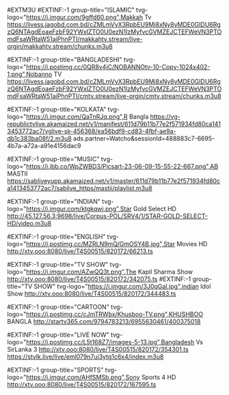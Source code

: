 #EXTM3U
#EXTINF:-1 group-title="ISLAMIC" tvg-logo="https://i.imgur.com/9gffd60.png",Makkah Tv
https://livess.jagobd.com.bd/cZMLmVyX3RpbEU9Mi8xNy8yMDE0GIDU6RgzQ6NTAgdEoaeFzbF92YWxIZTO0U0ezN1IzMyfvcGVMZEJCTEFWeVN3PTOmdFsaWRtaW51aiPhnPTI/makkahtv.stream/live-orgin/makkahtv.stream/chunks.m3u8


#EXTINF:-1 group-title="BANGLADESHI" tvg-logo="https://i.postimg.cc/0QR8v4jC/NOBANNOtv-10-Copy-1024x402-1.png",Nobanno TV
https://livess.jagobd.com.bd/cZMLmVyX3RpbEU9Mi8xNy8yMDE0GIDU6RgzQ6NTAgdEoaeFzbF92YWxIZTO0U0ezN1IzMyfvcGVMZEJCTEFWeVN3PTOmdFsaWRtaW51aiPhnPTI/cmtv.stream/live-orgin/cmtv.stream/chunks.m3u8

#EXTINF:-1 group-title="KOLKATA" tvg-logo="https://i.imgur.com/QaTnRJq.png",R Bangla
https://vg-republictvlive.akamaized.net/v1/manifest/611d79b11b77e2f571934fd80ca1413453772ac7/vglive-sk-456368/ea56bdf9-cd83-4fbf-ae9a-db1c383ba08f/2.m3u8
ads.partner=Watcho&sessionId=488883c7-6695-4b7a-a72a-a91e4156dac9

#EXTINF:-1 group-title="MUSIC" tvg-logo="https://i.ibb.co/WpZWBD3/Picsart-23-06-09-15-55-22-667.png",AB MASTII
https://sabliveyupp.akamaized.net/v1/master/611d79b11b77e2f571934fd80ca1413453772ac7/sablive_https/mastii/playlist.m3u8

#EXTINF:-1 group-title="INDIAN" tvg-logo="https://i.imgur.com/ktgkqwj.png",Star Gold Select HD
http://45.127.56.3:9698/live/Corpus-POL/SRV4/1/STAR-GOLD-SELECT-HD/video.m3u8

#EXTINF:-1 group-title="ENGLISH" tvg-logo="https://i.postimg.cc/MZRLN9mQ/GmOSY4B.jpg",Star Movies HD
http://xtv.ooo:8080/live/T4S00515/820172/66213.ts

#EXTINF:-1 group-title="TV SHOW" tvg-logo="https://i.imgur.com/AZwQQ3t.png",The Kapil Sharma Show
http://xtv.ooo:8080/live/T4S00515/820172/342075.ts
#EXTINF:-1 group-title="TV SHOW" tvg-logo="https://i.imgur.com/3J0qGaI.jpg",indian Idol Show
http://xtv.ooo:8080/live/T4S00515/820172/344483.ts

#EXTINF:-1 group-title="CARTOON" tvg-logo="https://i.postimg.cc/cJmTRWbx/Khusboo-TV.png",KHUSHBOO BANGLA
http://startv365.com/9794783213/6955630461/400375018

#EXTINF:-1 group-title="LIVE NOW" tvg-logo="https://i.postimg.cc/L5t168Z7/images-5-13.jpg",Bangladesh Vs SirLanka 3
http://xtv.ooo:8080/live/T4S00515/820172/354301.ts
https://stvlk.live/live/eml079n7ui3ytg1c6x4/index.m3u8

#EXTINF:-1 group-title="SPORTS" tvg-logo="https://i.imgur.com/AHfSMSb.png",Sony Sports 4 HD
http://xtv.ooo:8080/live/T4S00515/820172/167595.ts
